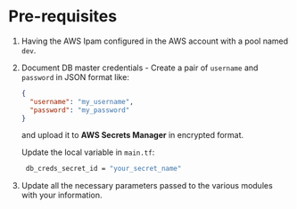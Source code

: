 # Pre-requisites

1. Having the AWS Ipam configured in the AWS account with a pool named `dev`.

1. Document DB master credentials - Create a pair of `username` and `password` in JSON format like:

   ```json
   {
     "username": "my_username",
     "password": "my_password"
   }
   ```

   and upload it to **AWS Secrets Manager** in encrypted format.

   Update the local variable in `main.tf`:

   ```sh
    db_creds_secret_id = "your_secret_name"
   ```

1. Update all the necessary parameters passed to the various modules with your information.
